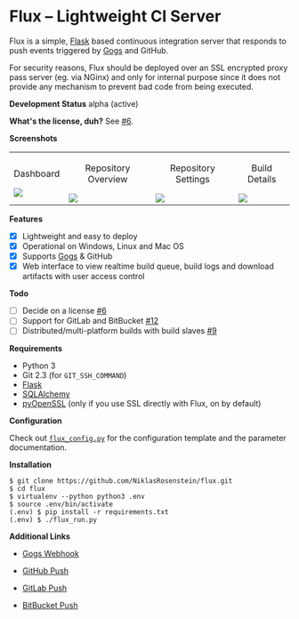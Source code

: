 # Flux &ndash; Lightweight CI Server

Flux is a simple, [Flask][] based continuous integration server
that responds to push events triggered by [Gogs][] and GitHub.

For security reasons, Flux should be deployed over an SSL
encrypted proxy pass server (eg. via NGinx) and only for
internal purpose since it does not provide any mechanism
to prevent bad code from being executed.

__Development Status__ alpha (active)

__What's the license, duh?__ See [#6](https://github.com/NiklasRosenstein/flux/issues/6).

__Screenshots__

<table><tr>
  <td><p align="center">Dashboard</p><a href="http://i.imgur.com/pWt8LsK.png"><img src="http://i.imgur.com/pWt8LsK.png"></a></td>
  <td><p align="center">Repository Overview</p><a href="http://i.imgur.com/jergGSS.png"><img src="http://i.imgur.com/jergGSS.png"></a></td>
  <td><p align="center">Repository Settings</p><a href="http://i.imgur.com/4ptFWH4.png"><img src="http://i.imgur.com/4ptFWH4.png"></a></td>
  <td><p align="center">Build Details</p><a href="http://i.imgur.com/TcJI4xc.png"><img src="http://i.imgur.com/TcJI4xc.png"></a></td>
</tr></table>

__Features__

* [x] Lightweight and easy to deploy
* [x] Operational on Windows, Linux and Mac OS
* [x] Supports [Gogs][] & GitHub
* [x] Web interface to view realtime build queue, build logs
      and download artifacts with user access control

__Todo__

* [ ] Decide on a license [#6](https://github.com/NiklasRosenstein/flux/issues/6)
* [ ] Support for GitLab and BitBucket [#12](https://github.com/NiklasRosenstein/flux/issues/11)
* [ ] Distributed/multi-platform builds with build slaves [#9](https://github.com/NiklasRosenstein/flux/issues/9)

__Requirements__

* Python 3
* Git 2.3 (for `GIT_SSH_COMMAND`)
* [Flask][]
* [SQLAlchemy][]
* [pyOpenSSL][] (only if you use SSL directly with Flux, on by default)

__Configuration__

Check out [`flux_config.py`](flux_config.py) for the configuration
template and the parameter documentation.

__Installation__

```
$ git clone https://github.com/NiklasRosenstein/flux.git
$ cd flux
$ virtualenv --python python3 .env
$ source .env/bin/activate
(.env) $ pip install -r requirements.txt
(.env) $ ./flux_run.py
```

__Additional Links__

* [Gogs Webhook](https://gogs.io/docs/features/webhook)
* [GitHub Push](https://developer.github.com/v3/activity/events/types/#pushevent)
* [GitLab Push](https://gitlab.com/gitlab-org/gitlab-ce/blob/master/doc/web_hooks/web_hooks.md#push-events)
* [BitBucket Push](https://confluence.atlassian.com/bitbucket/event-payloads-740262817.html#EventPayloads-Push)

  [Flask]: http://flask.pocoo.org/
  [SQLAlchemy]: http://www.sqlalchemy.org/
  [pyOpenSSL]: https://pypi.python.org/pypi/pyOpenSSL
  [Gogs]: https://gogs.io/
